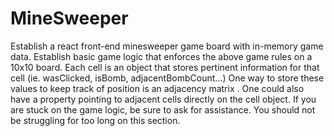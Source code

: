 # MineSweeper

Establish a react front-end minesweeper game board with in-memory game data.
Establish basic game logic that enforces the above game rules on a 10x10 board.
Each cell is an object that stores pertinent information for that cell (ie. wasClicked, isBomb, adjacentBombCount...)
One way to store these values to keep track of position is an adjacency matrix  .
One could also have a property pointing to adjacent cells directly on the cell object.
If you are stuck on the game logic, be sure to ask for assistance. You should not be struggling for too long on this section.